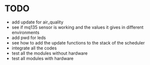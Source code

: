 # TODO
- add update for air_quality
- see if mq135 sensor is working and the values it gives in different environments
- add pwd for leds
- see how to add the update functions to the stack of the scheduler
- integrate all the codes
- test all the modules without hardware
- test all modules with hardware
